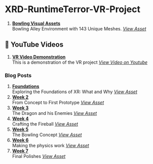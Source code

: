 # XRD-RuntimeTerror-VR-Project
1. **[Bowling Visual Assets](#)**  
   Bowling Alley Environment with 143 Unique Meshes.
 *[View Asset]([https://assetstore.unity.com/packages/3d/characters/creatures/dragon-for-boss-monster-hp-79398?srsltid=AfmBOopdlKCQSNtP4yrpFy6N__LtanXsAsRPVF3KddzgMoha7-HVccW2](https://cosmos.leartesstudios.com/products/bowling-alley))*
 
## **🎥 YouTube Videos**
1. **[VR Video Demonstration](#)**  
   This is a demonstration of the VR project
   *[View Video on Youtube]([https://www.youtube.com/shorts/](https://youtu.be/CNrk5JfGxlI))*

### Blog Posts
1. **[Foundations](#)**  
    Exploring the Foundations of XR: What and Why
   *[View Asset](https://xrd-group-6.blogspot.com/2024/09/exploring-foundations-of-xr-what-and-why.html)*
2. **[Week 2](#)**  
    From Concept to First Prototype 
   *[View Asset](https://xrd-group-6.blogspot.com/2024/11/ar-game-from-concept-to-first-prototype.html)*
3. **[Week 3](#)**  
    The Dragon and his Enemies
   *[View Asset](https://xrd-group-6.blogspot.com/2024/11/the-dragon-and-his-enemies-week-3.html)*
4. **[Week 4](#)**  
    Crafting the Fireball
   *[View Asset](https://xrd-group-6.blogspot.com/2024/10/building-foundation-week-3.html)*
5. **[Week 5](#)**  
    The Bowling Concept 
   *[View Asset](https://xrd-group-6.blogspot.com/2024/11/the-bowling-concept-week-5.html)*
6. **[Week 6](#)**  
    Making the physics work 
   *[View Asset](https://xrd-group-6.blogspot.com/2024/11/making-physics-work.html)*
7. **[Week 7](#)**  
    Final Polishes 
   *[View Asset](https://xrd-group-6.blogspot.com/2024/11/final-polishes-week-7.html)*
